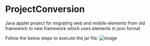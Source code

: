 # ProjectConversion
Java applet project for migrating web and mobile elements from old framework to new framework which uses elements in json format

Follow the below steps to execute the jar file.
![image](https://github.com/VigneswaranS92/ProjectConversion/assets/128497790/a4f7e17c-36c0-4ee4-83ee-0aa6e799e029)
